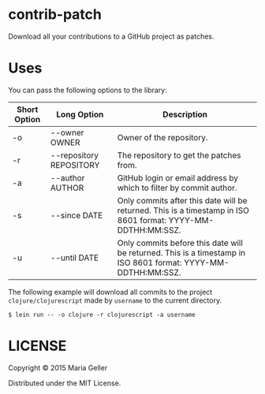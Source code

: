 # contrib-patch

Download all your contributions to a GitHub project as patches.

# Uses

You can pass the following options to the library:

| Short Option | Long Option             | Description |
| -------------| ----------------------- | ----------- |
| -o           | --owner OWNER           | Owner of the repository. |
| -r           | --repository REPOSITORY | The repository to get the patches from. |
| -a           | --author AUTHOR         | GitHub login or email address by which to filter by commit author. |
| -s           | --since DATE            | Only commits after this date will be returned. This is a timestamp in ISO 8601 format: YYYY-MM-DDTHH:MM:SSZ. |
| -u           | --until DATE            | Only commits before this date will be returned. This is a timestamp in ISO 8601 format: YYYY-MM-DDTHH:MM:SSZ. |

The following example will download all commits to the project `clojure/clojurescript` made by `username` to the current directory.

```
$ lein run -- -o clojure -r clojurescript -a username
```

# LICENSE

Copyright © 2015 Maria Geller

Distributed under the MIT License.
